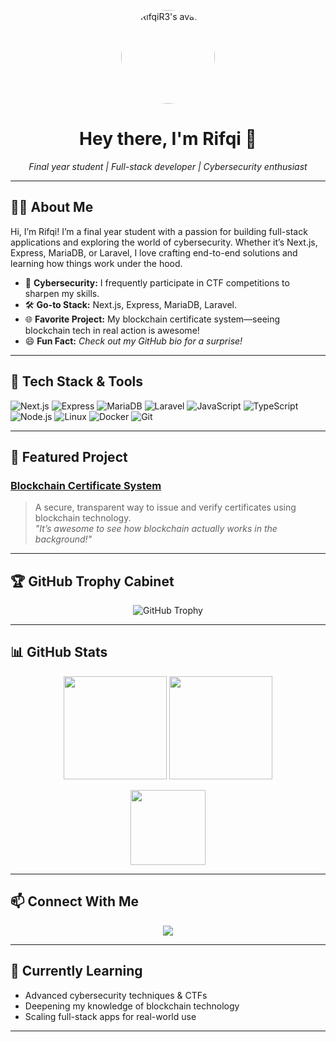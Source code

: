 <p align="center">
  <img src="https://avatars.githubusercontent.com/u/RifqiR3?v=4" width="150" alt="RifqiR3's avatar" style="border-radius: 50%;" />
</p>

<h1 align="center">Hey there, I'm Rifqi 👋</h1>
<p align="center"><em>Final year student | Full-stack developer | Cybersecurity enthusiast</em></p>

---

## 👨‍💻 About Me

Hi, I’m Rifqi! I’m a final year student with a passion for building full-stack applications and exploring the world of cybersecurity. Whether it’s Next.js, Express, MariaDB, or Laravel, I love crafting end-to-end solutions and learning how things work under the hood.

- 🔐 **Cybersecurity:** I frequently participate in CTF competitions to sharpen my skills.
- 🛠️ **Go-to Stack:** Next.js, Express, MariaDB, Laravel.
- 🌐 **Favorite Project:** My blockchain certificate system—seeing blockchain tech in real action is awesome!
- 😄 **Fun Fact:** _Check out my GitHub bio for a surprise!_

---

## 🚀 Tech Stack & Tools

![Next.js](https://img.shields.io/badge/Next.js-000?logo=nextdotjs&logoColor=white)
![Express](https://img.shields.io/badge/Express-000?logo=express&logoColor=white)
![MariaDB](https://img.shields.io/badge/MariaDB-003545?logo=mariadb&logoColor=white)
![Laravel](https://img.shields.io/badge/Laravel-FF2D20?logo=laravel&logoColor=white)
![JavaScript](https://img.shields.io/badge/JavaScript-F7DF1E?logo=javascript&logoColor=black)
![TypeScript](https://img.shields.io/badge/TypeScript-3178C6?logo=typescript&logoColor=white)
![Node.js](https://img.shields.io/badge/Node.js-339933?logo=node.js&logoColor=white)
![Linux](https://img.shields.io/badge/Linux-FCC624?logo=linux&logoColor=black)
![Docker](https://img.shields.io/badge/Docker-2496ED?logo=docker&logoColor=white)
![Git](https://img.shields.io/badge/Git-F05032?logo=git&logoColor=white)

---

## 🌟 Featured Project

### [Blockchain Certificate System](#)
> A secure, transparent way to issue and verify certificates using blockchain technology.  
> _"It’s awesome to see how blockchain actually works in the background!"_

---

## 🏆 GitHub Trophy Cabinet

<p align="center">
  <img src="https://github-profile-trophy.vercel.app/?username=RifqiR3&theme=gruvbox&no-frame=true&margin-w=10" alt="GitHub Trophy" />
</p>

---

## 📊 GitHub Stats

<p align="center">
  <img src="https://github-readme-stats.vercel.app/api?username=RifqiR3&show_icons=true&theme=tokyonight" height="165">
  <img src="https://github-readme-streak-stats.herokuapp.com/?user=RifqiR3&theme=tokyonight" height="165">
</p>
<p align="center">
  <img src="https://github-readme-stats.vercel.app/api/top-langs/?username=RifqiR3&layout=compact&theme=tokyonight" height="120">
</p>

---

## 📫 Connect With Me

<p align="center">
  <!-- These will auto-pull from your GitHub profile if you use shields.io social badges -->
  <a href="https://github.com/RifqiR3"><img src="https://img.shields.io/badge/GitHub-RifqiR3-181717?logo=github" /></a>
  <!-- Add other social links as they appear on your GitHub profile -->
</p>

---

## 🌱 Currently Learning

- Advanced cybersecurity techniques & CTFs
- Deepening my knowledge of blockchain technology
- Scaling full-stack apps for real-world use

---
